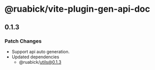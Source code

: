 # @ruabick/vite-plugin-gen-api-doc

## 0.1.3

### Patch Changes

- Support api auto generation.
- Updated dependencies
  - @ruabick/utils@0.1.3
